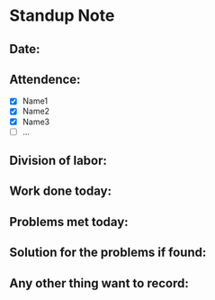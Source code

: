 # Standup Note

## Date:
## Attendence:
- [x] Name1
- [x] Name2
- [x] Name3
- [ ] ...

## Division of labor:
## Work done today:
## Problems met today:
## Solution for the problems if found:
## Any other thing want to record: